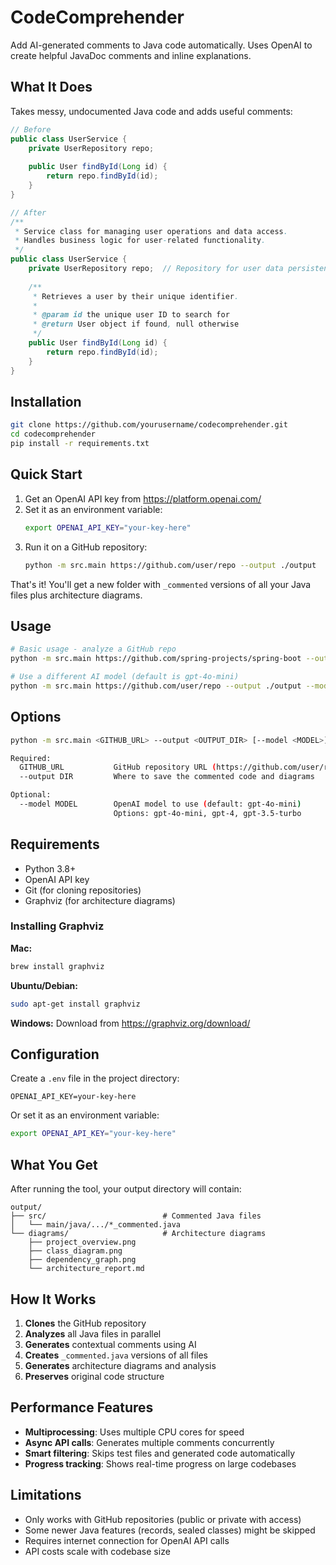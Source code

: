 # CodeComprehender

Add AI-generated comments to Java code automatically. Uses OpenAI to create helpful JavaDoc comments and inline explanations.

## What It Does

Takes messy, undocumented Java code and adds useful comments:

```java
// Before
public class UserService {
    private UserRepository repo;
    
    public User findById(Long id) {
        return repo.findById(id);
    }
}

// After  
/**
 * Service class for managing user operations and data access.
 * Handles business logic for user-related functionality.
 */
public class UserService {
    private UserRepository repo;  // Repository for user data persistence
    
    /**
     * Retrieves a user by their unique identifier.
     * 
     * @param id the unique user ID to search for
     * @return User object if found, null otherwise
     */
    public User findById(Long id) {
        return repo.findById(id);
    }
}
```

## Installation

```bash
git clone https://github.com/yourusername/codecomprehender.git
cd codecomprehender
pip install -r requirements.txt
```

## Quick Start

1. Get an OpenAI API key from https://platform.openai.com/
2. Set it as an environment variable:
   ```bash
   export OPENAI_API_KEY="your-key-here"
   ```
3. Run it on a GitHub repository:
   ```bash
   python -m src.main https://github.com/user/repo --output ./output
   ```

That's it! You'll get a new folder with `_commented` versions of all your Java files plus architecture diagrams.

## Usage

```bash
# Basic usage - analyze a GitHub repo
python -m src.main https://github.com/spring-projects/spring-boot --output ./spring-commented

# Use a different AI model (default is gpt-4o-mini)
python -m src.main https://github.com/user/repo --output ./output --model gpt-4
```

## Options

```bash
python -m src.main <GITHUB_URL> --output <OUTPUT_DIR> [--model <MODEL>]

Required:
  GITHUB_URL           GitHub repository URL (https://github.com/user/repo)
  --output DIR         Where to save the commented code and diagrams

Optional:
  --model MODEL        OpenAI model to use (default: gpt-4o-mini)
                       Options: gpt-4o-mini, gpt-4, gpt-3.5-turbo
```

## Requirements

- Python 3.8+
- OpenAI API key
- Git (for cloning repositories)
- Graphviz (for architecture diagrams)

### Installing Graphviz

**Mac:**
```bash
brew install graphviz
```

**Ubuntu/Debian:**
```bash
sudo apt-get install graphviz
```

**Windows:**
Download from https://graphviz.org/download/

## Configuration

Create a `.env` file in the project directory:

```env
OPENAI_API_KEY=your-key-here
```

Or set it as an environment variable:
```bash
export OPENAI_API_KEY="your-key-here"
```

## What You Get

After running the tool, your output directory will contain:

```
output/
├── src/                          # Commented Java files
│   └── main/java/.../*_commented.java
└── diagrams/                     # Architecture diagrams
    ├── project_overview.png
    ├── class_diagram.png
    ├── dependency_graph.png
    └── architecture_report.md
```

## How It Works

1. **Clones** the GitHub repository
2. **Analyzes** all Java files in parallel
3. **Generates** contextual comments using AI
4. **Creates** `_commented.java` versions of all files
5. **Generates** architecture diagrams and analysis
6. **Preserves** original code structure

## Performance Features

- **Multiprocessing**: Uses multiple CPU cores for speed
- **Async API calls**: Generates multiple comments concurrently
- **Smart filtering**: Skips test files and generated code automatically
- **Progress tracking**: Shows real-time progress on large codebases

## Limitations

- Only works with GitHub repositories (public or private with access)
- Some newer Java features (records, sealed classes) might be skipped
- Requires internet connection for OpenAI API calls
- API costs scale with codebase size

